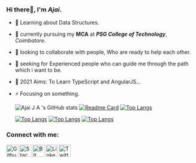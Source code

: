### Hi there👋, I'm *Ajai*.
   
   - 🌱 Learning about Data Structures.
   - 🔭 currently pursuing my **MCA** at ***PSG College of Technology***, *Coimbatore*.
   - 💬 looking to collaborate with people, Who are ready to help each other.
   - 🤔 seeking for Experienced people who can guide me through the path which i want to be.
   - 🥅 2021 Aims: To Learn TypeScript and AngularJS...
   - ⚡ Focusing on something.
   
      ![Ajai J A 's GitHub stats](https://github-readme-stats.vercel.app/api?username=AjaiJA&show_icons=true&theme=highcontrast)
      [![Readme Card](https://github-readme-stats.vercel.app/api/pin/?username=AjaiJA&repo=https://github.com/AjaiJA/Django-PostgreSQL-Connection)](https://github.com/AjaiJA/)
      [![Top Langs](https://github-readme-stats.vercel.app/api/top-langs/?username=AjaiJA)](https://github.com/AjaiJA/)
     
      [![Top Langs](https://github-readme-stats.vercel.app/api/top-langs/?username=AjaiJA&hide=javascript,html)](https://github.com/AjaiJA/)
      [![Top Langs](https://github-readme-stats.vercel.app/api/top-langs/?username=AjaiJA&langs_count=28)](https://github.com/AjaiJA/)
      [![Top Langs](https://github-readme-stats.vercel.app/api/top-langs/?username=AjaiJA&layout=compact)](https://github.com/AjaiJA/)


### Connect with me:<br>

   [<img align="left" alt="Github" width="32px" title="Github" src="https://cdn2.iconfinder.com/data/icons/social-icons-circular-color/512/github-512.png" />](https://github.com/AjaiJA/)
   [<img align="left" alt="Stack Overflow" width="32px" title="Stack Overflow" src="https://cdn2.iconfinder.com/data/icons/social-icons-33/128/Stack_Overflow-512.png" />](https://stackoverflow.com/users/12341806/ajaija?tab=profile)
   [<img align="left" alt="Bit Bucket" width="32px" title="Bit Bucket" src="https://cdn4.iconfinder.com/data/icons/logos-and-brands/512/44_Bitbucket_logo_logos-512.png" />](https://bitbucket.org/dashboard/projects)
   [<img align="left" alt="LinkedIn" width="32px" title="LinkedIN" src="http://pngimg.com/uploads/linkedIn/linkedIn_PNG24.png" />](https://www.linkedin.com/in/ajaija/)
   [<img align="left" alt="Twitter" title="Twitter" width="32px" src="https://www.freepnglogos.com/uploads/twitter-logo-png/twitter-logo-vector-png-clipart-1.png" />](https://twitter.com/Ajai__JA)

<br>
<br>
